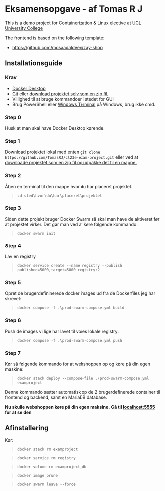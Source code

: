 # Eksamensopgave - af Tomas R J

This is a demo project for Containerization & Linux elective at [UCL University College](https://ucl.dk)

The frontend is based on the following template:

* https://github.com/mosaadaldeen/zay-shop

## Installationsguide
### Krav
- [Docker Desktop](https://www.docker.com/products/docker-desktop/)
- [Git](https://git-scm.com/downloads) eller [download projektet selv som en zip fil.](https://github.com/TomasRJ/cl23e-exam-project/archive/refs/heads/main.zip) 
- Villighed til at bruge kommandoer i stedet for GUI
- Brug PowerShell eller [Windows Terminal](https://apps.microsoft.com/store/detail/windows-terminal/9N0DX20HK701) på Windows, brug ikke cmd.

### Step 0
Husk at man skal have Docker Desktop kørende.

### Step 1
Download projektet lokal med enten `git clone https://github.com/TomasRJ/cl23e-exam-project.git` eller ved at [downloade projektet som en zip fil og udpakke det til en mappe.](https://github.com/TomasRJ/cl23e-exam-project/archive/refs/heads/main.zip)

### Step 2
Åben en terminal til den mappe hvor du har placeret projektet.

> `cd sted\hvor\du\har\placeret\projektet`

### Step 3
Siden dette projekt bruger Docker Swarm så skal man have de aktiveret før at projektet virker. Det gør man ved at køre følgende kommando: 

> `docker swarm init`

### Step 4
Lav en registry

> `docker service create --name registry --publish published=5000,target=5000 registry:2` 

### Step 5
Opret de brugerdefininerede docker images ud fra de Dockerfiles jeg har skrevet:

> `docker compose -f .\prod-swarm-compose.yml build`

### Step 6
Push de images vi lige har lavet til vores lokale registry:

> `docker compose -f .\prod-swarm-compose.yml push`

### Step 7
Kør så følgende kommando for at webshoppen op og køre på din egen maskine:

> `docker stack deploy --compose-file .\prod-swarm-compose.yml examproject`

Denne kommando sætter automatisk op de 2 brugerdefinerede container til frontend og backend, samt en MariaDB database.

**Nu skulle webshoppen køre på din egen maksine.**
**Gå til [localhost:5555](localhost:5555) for at se den**

## Afinstallering
Kør:

> `docker stack rm examproject`

> `docker service rm registry`

> `docker volume rm examproject_db`

> `docker image prune`

> `docker swarm leave --force`